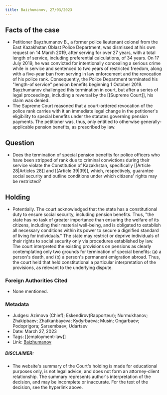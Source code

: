 ```yaml
---
title: Baizhumanov, 27/03/2023
---
```

## Facts of the case
* Petitioner Bayzhumanov B., a former police lieutenant colonel from the East Kazakhstan Oblast Police Department, was dismissed at his own request on 14 March 2019, after serving for over 27 years, with a total length of service, including preferential calculations, of 34 years. On 17 July 2019, he was convicted for intentionally concealing a serious crime while in service and sentenced to two years of restricted freedom, along with a five-year ban from serving in law enforcement and the revocation of his police rank. Consequently, the Police Department terminated his "length-of service" pension benefits beginning 1 October 2019. Bayzhumanov challenged this termination in court, but after a series of legal proceedings, including a reversal by the [[Supreme Court]], his claim was denied.
* The Supreme Court reasoned that a court-ordered revocation of the police rank carries with it an immediate legal change in the petitioner's eligibility to special benefits under the statutes governing pension payments. The petitioner was, thus, only entitled to otherwise generally-applicable pension benefits, as prescribed by law. 
## Question
* Does the termination of special pension benefits for police officers who have been stripped of rank due to criminal convictions during their service violate the Constitution of Kazakhstan, specifically [[Article 28|Articles 28]] and [[Article 39|39]], which, respectively, guarantee social security and outline conditions under which citizens' rights may be restricted?
## Holding
* Potentially. The court acknowledged that the state has a constitutional duty to ensure social security, including pension benefits. Thus, "the state has no task of greater importance than ensuring the welfare of its citizens, including their material well-being, and is obligated to establish all necessary conditions within its power to secure a dignified standard of living for individuals." The state may restrict or deprive individuals of their rights to social security only via procedures established by law. The court interpreted the existing provisions on pensions as clearly contemplating only two grounds for termination of special benefits: (a) a person's death, and (b) a person's permanent emigration abroad. Thus, the court held that held constitutional a particular interpretation of the provisions, as relevant to the underlying dispute. 

### Foreign Authorities Cited
* None mentioned. 
### Metadata
* Judges: Azimova (Chief); Eskendirov(Rapporteur); Nurmukhanov; Zhakipbaev; Zhatkanbayeva; Kydyrbaeva; Musin; Ongarbaev; Podoprigora; Sarsembaev; Udartsev
* Date: March 27, 2023
* Tags: [[employment-law]]
* Link: [Baizhumanov](https://github.com/juzgenbayev/KSKR-Docs/raw/main/Baizhumanov,%2027%20Mar%202023.docx)
##### DISCLAIMER:
* The website's summary of the Court's holding is made for educational purposes only, is not legal advice, and does not form an attorney-client relationship. The summary represents author's interpretation of the decision, and may be incomplete or inaccurate. For the text of the decision, see the hyperlink above.